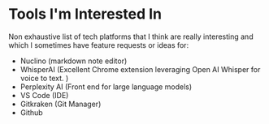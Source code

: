# Tools I'm Interested In

Non exhaustive list of tech platforms that I think are really interesting and which I sometimes have feature requests or ideas for:  

- Nuclino (markdown note editor)
- WhisperAI (Excellent Chrome extension leveraging Open AI Whisper for voice to text. )
- Perplexity AI (Front end for large language models)
- VS Code (IDE)
 - Gitkraken (Git Manager)
 - Github  